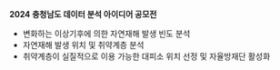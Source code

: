 **2024 충청남도 데이터 분석 아이디어 공모전**
- 변화하는 이상기후에 의한 자연재해 발생 빈도 분석
- 자연재해 발생 위치 및 취약계층 분석
- 취약계층이 실질적으로 이용 가능한 대피소 위치 선정 및 자율방재단 활성화
